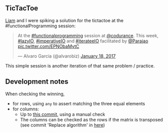 ## TicTacToe

[Liam](https://github.com/Gryff) and I were spiking a solution for the tictactoe at the #functionalProgramming session: 

<blockquote class="twitter-tweet" data-lang="en"><p lang="en" dir="ltr">At the <a href="https://twitter.com/hashtag/functionalprogramming?src=hash">#functionalprogramming</a> session at <a href="https://twitter.com/codurance">@codurance</a>. This week, <a href="https://twitter.com/hashtag/lazyIO?src=hash">#lazyIO</a>, <a href="https://twitter.com/hashtag/imperativeIO?src=hash">#imperativeIO</a> and <a href="https://twitter.com/hashtag/iterateeIO?src=hash">#iterateeIO</a> facilitated by <a href="https://twitter.com/Parajao">@Parajao</a> <a href="https://t.co/EPNObaMytC">pic.twitter.com/EPNObaMytC</a></p>&mdash; Alvaro Garcia (@alvarobiz) <a href="https://twitter.com/alvarobiz/status/821822514460495877">January 18, 2017</a></blockquote>
<script async src="//platform.twitter.com/widgets.js" charset="utf-8"></script>

This simple session is another iteration of that same problem / practice.

## Development notes

When checking the winning,

  * for rows, using `any` to assert matching the three equal elements
  * for columns:
    * Up to [this commit](https://github.com/alvarogarcia7/haskell-simple-sessions/tree/6b4889ef02c6536d8b74b2b79ab5c1c7685ab19a/tictactoe), using a manual check
    * The columns can be checked as the rows if the matrix is transposed (see commit 'Replace algorithm' in [here](https://github.com/alvarogarcia7/haskell-simple-sessions/commit/02b397b42f8ee68d12004b258f5a94fdb6585453))

